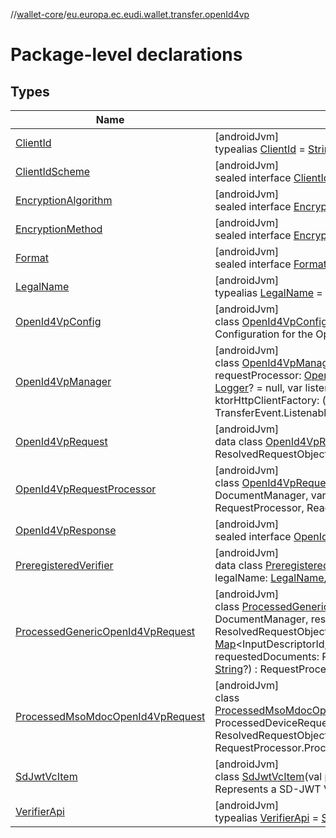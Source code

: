 //[wallet-core](../../index.md)/[eu.europa.ec.eudi.wallet.transfer.openId4vp](index.md)

# Package-level declarations

## Types

| Name | Summary |
|---|---|
| [ClientId](-client-id/index.md) | [androidJvm]<br>typealias [ClientId](-client-id/index.md) = [String](https://kotlinlang.org/api/latest/jvm/stdlib/kotlin-stdlib/kotlin/-string/index.html) |
| [ClientIdScheme](-client-id-scheme/index.md) | [androidJvm]<br>sealed interface [ClientIdScheme](-client-id-scheme/index.md) |
| [EncryptionAlgorithm](-encryption-algorithm/index.md) | [androidJvm]<br>sealed interface [EncryptionAlgorithm](-encryption-algorithm/index.md) |
| [EncryptionMethod](-encryption-method/index.md) | [androidJvm]<br>sealed interface [EncryptionMethod](-encryption-method/index.md) |
| [Format](-format/index.md) | [androidJvm]<br>sealed interface [Format](-format/index.md) |
| [LegalName](-legal-name/index.md) | [androidJvm]<br>typealias [LegalName](-legal-name/index.md) = [String](https://kotlinlang.org/api/latest/jvm/stdlib/kotlin-stdlib/kotlin/-string/index.html) |
| [OpenId4VpConfig](-open-id4-vp-config/index.md) | [androidJvm]<br>class [OpenId4VpConfig](-open-id4-vp-config/index.md)<br>Configuration for the OpenId4Vp transfer. |
| [OpenId4VpManager](-open-id4-vp-manager/index.md) | [androidJvm]<br>class [OpenId4VpManager](-open-id4-vp-manager/index.md)(val config: [OpenId4VpConfig](-open-id4-vp-config/index.md), val requestProcessor: [OpenId4VpRequestProcessor](-open-id4-vp-request-processor/index.md), var logger: [Logger](../eu.europa.ec.eudi.wallet.logging/-logger/index.md)? = null, var listenersExecutor: [Executor](https://developer.android.com/reference/kotlin/java/util/concurrent/Executor.html)? = null, val ktorHttpClientFactory: () -&gt; HttpClient? = null) : TransferEvent.Listenable, ReaderTrustStoreAware |
| [OpenId4VpRequest](-open-id4-vp-request/index.md) | [androidJvm]<br>data class [OpenId4VpRequest](-open-id4-vp-request/index.md)(val resolvedRequestObject: ResolvedRequestObject) : Request |
| [OpenId4VpRequestProcessor](-open-id4-vp-request-processor/index.md) | [androidJvm]<br>class [OpenId4VpRequestProcessor](-open-id4-vp-request-processor/index.md)(documentManager: DocumentManager, var readerTrustStore: ReaderTrustStore?) : RequestProcessor, ReaderTrustStoreAware |
| [OpenId4VpResponse](-open-id4-vp-response/index.md) | [androidJvm]<br>sealed interface [OpenId4VpResponse](-open-id4-vp-response/index.md) : Response |
| [PreregisteredVerifier](-preregistered-verifier/index.md) | [androidJvm]<br>data class [PreregisteredVerifier](-preregistered-verifier/index.md)(var clientId: [ClientId](-client-id/index.md), var legalName: [LegalName](-legal-name/index.md), var verifierApi: [VerifierApi](-verifier-api/index.md)) |
| [ProcessedGenericOpenId4VpRequest](-processed-generic-open-id4-vp-request/index.md) | [androidJvm]<br>class [ProcessedGenericOpenId4VpRequest](-processed-generic-open-id4-vp-request/index.md)(documentManager: DocumentManager, resolvedRequestObject: ResolvedRequestObject, inputDescriptorMap: [Map](https://kotlinlang.org/api/latest/jvm/stdlib/kotlin-stdlib/kotlin.collections/-map/index.html)&lt;InputDescriptorId, [List](https://kotlinlang.org/api/latest/jvm/stdlib/kotlin-stdlib/kotlin.collections/-list/index.html)&lt;DocumentId&gt;&gt;, requestedDocuments: RequestedDocuments, val msoMdocNonce: [String](https://kotlinlang.org/api/latest/jvm/stdlib/kotlin-stdlib/kotlin/-string/index.html)?) : RequestProcessor.ProcessedRequest.Success |
| [ProcessedMsoMdocOpenId4VpRequest](-processed-mso-mdoc-open-id4-vp-request/index.md) | [androidJvm]<br>class [ProcessedMsoMdocOpenId4VpRequest](-processed-mso-mdoc-open-id4-vp-request/index.md)(processedDeviceRequest: ProcessedDeviceRequest, resolvedRequestObject: ResolvedRequestObject, val msoMdocNonce: [String](https://kotlinlang.org/api/latest/jvm/stdlib/kotlin-stdlib/kotlin/-string/index.html)) : RequestProcessor.ProcessedRequest.Success |
| [SdJwtVcItem](-sd-jwt-vc-item/index.md) | [androidJvm]<br>class [SdJwtVcItem](-sd-jwt-vc-item/index.md)(val path: [List](https://kotlinlang.org/api/latest/jvm/stdlib/kotlin-stdlib/kotlin.collections/-list/index.html)&lt;[String](https://kotlinlang.org/api/latest/jvm/stdlib/kotlin-stdlib/kotlin/-string/index.html)&gt;) : DocItem<br>Represents a SD-JWT VC item. |
| [VerifierApi](-verifier-api/index.md) | [androidJvm]<br>typealias [VerifierApi](-verifier-api/index.md) = [String](https://kotlinlang.org/api/latest/jvm/stdlib/kotlin-stdlib/kotlin/-string/index.html) |
